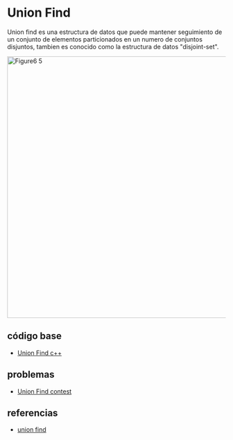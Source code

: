 # Union Find

Union find es una estructura de datos que puede mantener seguimiento de un conjunto de elementos particionados en un numero de conjuntos disjuntos, tambien es conocido como la estructura de datos "disjoint-set".

<img width="604" alt="Figure6 5" src="https://user-images.githubusercontent.com/101950765/194758103-8c1a8797-52f6-4b44-90f1-ecc7aabc4af4.png">


## código base
- [Union Find c++](https://github.com/dylanjitt/Algoritmica/blob/main/contenido/Estructura_de_datos/Union_find/UnionFind.cpp)

## problemas
- [Union Find contest](https://vjudge.net/contest/518038#problem/A)

## referencias
- [union find](https://aquarchitect.github.io/swift-algorithm-club/Union-Find/)
